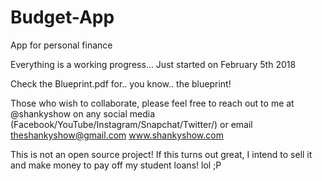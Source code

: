 # Budget-App
App for personal finance

Everything is a working progress... Just started on February 5th 2018

Check the Blueprint.pdf for.. you know.. the blueprint!

Those who wish to collaborate, please feel free to reach out to me at @shankyshow on any social media (Facebook/YouTube/Instagram/Snapchat/Twitter/) or email theshankyshow@gmail.com www.shankyshow.com

This is not an open source project! If this turns out great, I intend to sell it and make money to pay off my student loans! lol ;P

